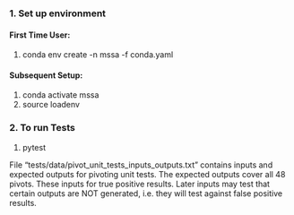 ### 1. Set up environment

#### First Time User:
1. conda env create -n mssa -f conda.yaml

#### Subsequent Setup:
1. conda activate mssa
2. source loadenv


### 2. To run Tests
1. pytest

File “tests/data/pivot_unit_tests_inputs_outputs.txt” contains inputs and expected outputs for pivoting unit tests. The expected outputs cover all 48 pivots. These inputs for true positive results. Later inputs may test that certain outputs are NOT generated, i.e. they will test against false positive results.
